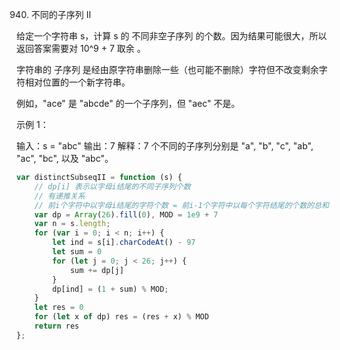 940. 不同的子序列 II

给定一个字符串 s，计算 s 的 不同非空子序列 的个数。因为结果可能很大，所以返回答案需要对 10^9 + 7 取余 。

字符串的 子序列 是经由原字符串删除一些（也可能不删除）字符但不改变剩余字符相对位置的一个新字符串。

例如，"ace" 是 "abcde" 的一个子序列，但 "aec" 不是。
 

示例 1：

输入：s = "abc"
输出：7
解释：7 个不同的子序列分别是 "a", "b", "c", "ab", "ac", "bc", 以及 "abc"。
```js
var distinctSubseqII = function (s) {
    // dp[i] 表示以字母i结尾的不同子序列个数
    // 有递推关系
    // 前i个字符中以字母i结尾的字符个数 = 前i-1个字符中以每个字符结尾的个数的总和 + 1
    var dp = Array(26).fill(0), MOD = 1e9 + 7
    var n = s.length;
    for (var i = 0; i < n; i++) {
        let ind = s[i].charCodeAt() - 97
        let sum = 0
        for (let j = 0; j < 26; j++) {
            sum += dp[j]
        }
        dp[ind] = (1 + sum) % MOD;
    }
    let res = 0
    for (let x of dp) res = (res + x) % MOD
    return res
};